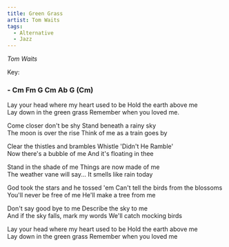 ```yaml
---
title: Green Grass
artist: Tom Waits 
tags: 
  - Alternative
  - Jazz
---
```

*Tom Waits*

Key: 
### - Cm Fm G Cm Ab G (Cm)

Lay your head where my heart used to be  Hold the earth above me  
Lay down in the green grass  Remember when you loved me.    
  
Come closer don't be shy  Stand beneath a rainy sky  
The moon is over the rise  Think of me as a train goes by  
  
Clear the thistles and brambles  Whistle 'Didn't He Ramble'  
Now there's a bubble of me  And it's floating in thee  
  
Stand in the shade of me  Things are now made of me  
The weather vane will say...  It smells like rain today  
  
God took the stars and he tossed 'em  Can't tell the birds from the blossoms  
You'll never be free of me  He'll make a tree from me  
  
Don't say good bye to me  Describe the sky to me  
And if the sky falls, mark my words  We'll catch mocking birds  
  
Lay your head where my heart used to be  Hold the earth above me  
Lay down in the green grass  Remember when you loved me